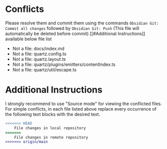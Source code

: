 # Conflicts
Please resolve them and commit them using the commands `Obsidian Git: Commit all changes` followed by `Obsidian Git: Push`
(This file will automatically be deleted before commit)
[[#Additional Instructions]] available below file list

- Not a file: docs/index.md
- Not a file: quartz.config.ts
- Not a file: quartz.layout.ts
- Not a file: quartz/plugins/emitters/contentIndex.ts
- Not a file: quartz/util/escape.ts

# Additional Instructions
I strongly recommend to use "Source mode" for viewing the conflicted files. For simple conflicts, in each file listed above replace every occurrence of the following text blocks with the desired text.

```diff
<<<<<<< HEAD
    File changes in local repository
=======
    File changes in remote repository
>>>>>>> origin/main
```